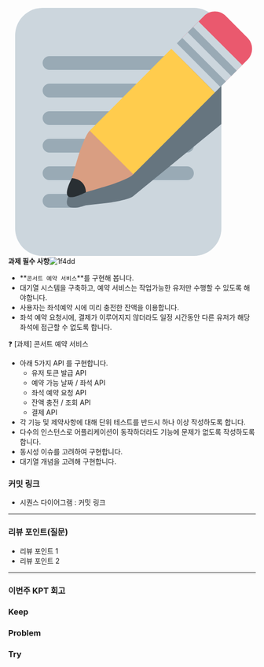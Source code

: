 <svg xmlns="http://www.w3.org/2000/svg" viewBox="0 0 36 36"><path fill="#CCD6DD" d="M31 32c0 2.209-1.791 4-4 4H5c-2.209 0-4-1.791-4-4V4c0-2.209 1.791-4 4-4h22c2.209 0 4 1.791 4 4v28z"/><path fill="#99AAB5" d="M27 24c0 .553-.447 1-1 1H6c-.552 0-1-.447-1-1 0-.553.448-1 1-1h20c.553 0 1 .447 1 1zm-16 4c0 .553-.448 1-1 1H6c-.552 0-1-.447-1-1 0-.553.448-1 1-1h4c.552 0 1 .447 1 1zM27 8c0 .552-.447 1-1 1H6c-.552 0-1-.448-1-1s.448-1 1-1h20c.553 0 1 .448 1 1zm0 4c0 .553-.447 1-1 1H6c-.552 0-1-.447-1-1 0-.553.448-1 1-1h20c.553 0 1 .447 1 1zm0 4c0 .553-.447 1-1 1H6c-.552 0-1-.447-1-1 0-.553.448-1 1-1h20c.553 0 1 .447 1 1zm0 4c0 .553-.447 1-1 1H6c-.552 0-1-.447-1-1 0-.553.448-1 1-1h20c.553 0 1 .447 1 1z"/><path fill="#66757F" d="M31 6.272c-.827-.535-1.837-.579-2.521-.023l-.792.646-1.484 1.211-.1.08-2.376 1.938-11.878 9.686c-.437.357-.793 1.219-1.173 2.074-.378.85-.969 2.852-1.443 4.391-.148.25-1.065 1.846-.551 2.453.52.615 2.326.01 2.568-.076 1.626-.174 3.731-.373 4.648-.58.924-.211 1.854-.395 2.291-.752.008-.006.01-.018.017-.023l11.858-9.666.792-.646.144-.118V6.272z"/><path fill="#D99E82" d="M18.145 22.526s-1.274-1.881-2.117-2.553c-.672-.843-2.549-2.116-2.549-2.116-.448-.446-1.191-.48-1.629-.043-.437.438-.793 1.366-1.173 2.291-.472 1.146-1.276 4.154-1.768 5.752-.083.272.517-.45.503-.21-.01.187.027.394.074.581l-.146.159.208.067c.025.082.05.154.068.21l.159-.146c.187.047.394.084.58.074.24-.014-.483.587-.21.503 1.598-.493 4.607-1.296 5.752-1.768.924-.381 1.854-.736 2.291-1.174.439-.435.406-1.178-.043-1.627z"/><path fill="#EA596E" d="M25.312 4.351c-.876.875-.876 2.293 0 3.168l3.167 3.168c.876.874 2.294.874 3.168 0l3.169-3.168c.874-.875.874-2.293 0-3.168l-3.169-3.168c-.874-.875-2.292-.875-3.168 0l-3.167 3.168z"/><path fill="#FFCC4D" d="M11.849 17.815l3.17 3.17 3.165 3.166 11.881-11.879-6.337-6.336-11.879 11.879z"/><path fill="#292F33" d="M11.298 26.742s-2.06 1.133-2.616.576c-.557-.558.581-2.611.581-2.611s1.951.036 2.035 2.035z"/><path fill="#CCD6DD" d="M23.728 5.935l3.96-3.96 6.336 6.337-3.96 3.96z"/><path fill="#99AAB5" d="M26.103 3.558l.792-.792 6.336 6.335-.792.792zM24.52 5.142l.791-.791 6.336 6.335-.792.792z"/></svg> 
**과제 필수 사항**![1f4dd](https://github.com/user-attachments/assets/9f77d76e-1cdd-4c2b-9294-db040582085d)

- **`콘서트 예약 서비스`**를 구현해 봅니다.
- 대기열 시스템을 구축하고, 예약 서비스는 작업가능한 유저만 수행할 수 있도록 해야합니다.
- 사용자는 좌석예약 시에 미리 충전한 잔액을 이용합니다.
- 좌석 예약 요청시에, 결제가 이루어지지 않더라도 일정 시간동안 다른 유저가 해당 좌석에 접근할 수 없도록 합니다.


❓  [과제] 콘서트 예약 서비스
- 아래 5가지 API 를 구현합니다.
    - 유저 토큰 발급 API
    - 예약 가능 날짜 / 좌석 API
    - 좌석 예약 요청 API
    - 잔액 충전 / 조회 API
    - 결제 API
- 각 기능 및 제약사항에 대해 단위 테스트를 반드시 하나 이상 작성하도록 합니다.
- 다수의 인스턴스로 어플리케이션이 동작하더라도 기능에 문제가 없도록 작성하도록 합니다.
- 동시성 이슈를 고려하여 구현합니다.
- 대기열 개념을 고려해 구현합니다.

### **커밋 링크**
<!-- 
좋은 피드백을 받기 위해 가장 중요한 것은 코드를 작성할 때 커밋을 작업 단위로 잘 쪼개는 것입니다.
모든 작업을 하나의 커밋에 진행하고 PR을 하면 구조 파악에 많은 시간을 소모하기 때문에 절대로
좋은 피드백을 받을 수 없습니다.


필수 양식)
시퀀스 다이어그램 : 커밋 링크

예시)
동시성 처리 : c83845
동시성 테스트 코드 : d93ji3
-->
- 시퀀스 다이어그램 : 커밋 링크
---
### **리뷰 포인트(질문)**
- 리뷰 포인트 1
- 리뷰 포인트 2
<!-- - 리뷰어가 특히 확인해야 할 부분이나 신경 써야 할 코드가 있다면 명확히 작성해주세요.(최대 2개)
  
  좋은 예:
  - `ErrorMessage` 컴포넌트의 상태 업데이트 로직이 적절한지 검토 부탁드립니다.
  - 추가한 유닛 테스트(`LoginError.test.js`)의 테스트 케이스가 충분한지 확인 부탁드립니다.

  나쁜 예:
  - 개선사항을 알려주세요.
  - 코드 전반적으로 봐주세요.
  - 뭘 질문할지 모르겠어요. -->
---
### **이번주 KPT 회고**

### Keep
<!-- 유지해야 할 좋은 점 -->

### Problem
<!--개선이 필요한 점-->

### Try
<!-- 새롭게 시도할 점 -->
